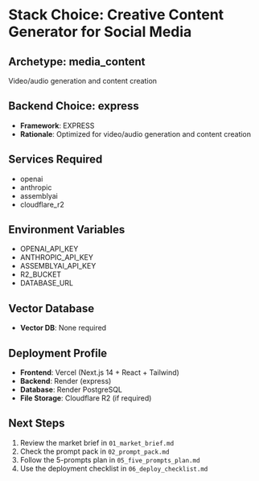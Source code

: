 # Stack Choice: Creative Content Generator for Social Media

## Archetype: media_content
Video/audio generation and content creation

## Backend Choice: express
- **Framework**: EXPRESS
- **Rationale**: Optimized for video/audio generation and content creation

## Services Required
- openai
- anthropic
- assemblyai
- cloudflare_r2

## Environment Variables
- OPENAI_API_KEY
- ANTHROPIC_API_KEY
- ASSEMBLYAI_API_KEY
- R2_BUCKET
- DATABASE_URL

## Vector Database
- **Vector DB**: None required

## Deployment Profile
- **Frontend**: Vercel (Next.js 14 + React + Tailwind)
- **Backend**: Render (express)
- **Database**: Render PostgreSQL
- **File Storage**: Cloudflare R2 (if required)

## Next Steps
1. Review the market brief in `01_market_brief.md`
2. Check the prompt pack in `02_prompt_pack.md`
3. Follow the 5-prompts plan in `05_five_prompts_plan.md`
4. Use the deployment checklist in `06_deploy_checklist.md`
